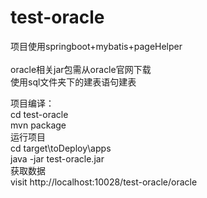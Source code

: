 # test-oracle<br>  
项目使用springboot+mybatis+pageHelper <br>  
oracle相关jar包需从oracle官网下载<br>
使用sql文件夹下的建表语句建表<br>

项目编译：<br>
cd test-oracle<br>
mvn package<br>
运行项目<br>
cd target\toDeploy\apps<br>
java -jar test-oracle.jar<br>
获取数据<br>
visit http://localhost:10028/test-oracle/oracle

